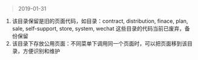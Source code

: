 > 2019-01-31

1. 该目录保留是旧的页面代码，如目录：contract, distribution, finace, plan, sale, self-support, store, system, wechat 这些目录的代码当前已废弃，备份保留
2. 该目录下存放公用页面：不同菜单下调用同一个页面时，可以把页面移到该目录，方便识别和维护